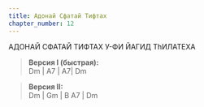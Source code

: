 ```yaml
---
title: Адонай Сфатай Тифтах
chapter_number: 12
---
```


АДОНАЙ СФАТАЙ ТИФТАХ У-ФИ ЙАГИД ТhИЛАТЕХА

>**Версия I (быстрая):**  
Dm | A7 | A7| Dm   

>**Версия II:**  
Dm | Gm | B A7 | Dm  
